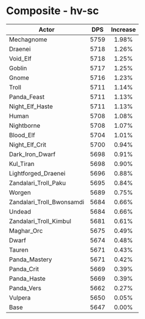 # Composite - hv-sc
| Actor | DPS | Increase |
|---|:---:|:---:|
|Mechagnome|5759|1.98%|
|Draenei|5718|1.26%|
|Void_Elf|5718|1.25%|
|Goblin|5717|1.25%|
|Gnome|5716|1.23%|
|Troll|5711|1.14%|
|Panda_Feast|5711|1.13%|
|Night_Elf_Haste|5711|1.13%|
|Human|5708|1.08%|
|Nightborne|5708|1.07%|
|Blood_Elf|5704|1.01%|
|Night_Elf_Crit|5700|0.94%|
|Dark_Iron_Dwarf|5698|0.91%|
|Kul_Tiran|5698|0.90%|
|Lightforged_Draenei|5696|0.88%|
|Zandalari_Troll_Paku|5695|0.84%|
|Worgen|5689|0.75%|
|Zandalari_Troll_Bwonsamdi|5684|0.66%|
|Undead|5684|0.66%|
|Zandalari_Troll_Kimbul|5681|0.61%|
|Maghar_Orc|5675|0.49%|
|Dwarf|5674|0.48%|
|Tauren|5671|0.43%|
|Panda_Mastery|5671|0.42%|
|Panda_Crit|5669|0.39%|
|Panda_Haste|5669|0.39%|
|Panda_Vers|5662|0.27%|
|Vulpera|5650|0.05%|
|Base|5647|0.00%|
